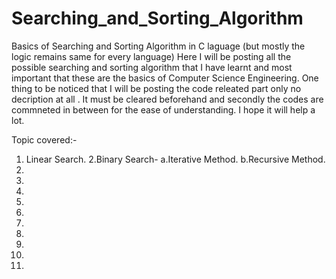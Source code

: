 # Searching_and_Sorting_Algorithm
Basics of Searching and Sorting Algorithm in C laguage (but mostly the logic remains same for every language)
Here I will be posting all the possible searching and sorting algorithm that I have learnt and most important that these are the basics of Computer Science Engineering.
One thing to be noticed that I will be posting the code releated part only no decription at all . It must be cleared beforehand and secondly the codes are commneted in between for the ease of understanding.
I hope it will help a lot.

Topic covered:-
 1. Linear Search.
 2.Binary Search-
   a.Iterative Method.
   b.Recursive Method.
 3.
 4.
 5.
 6.
 7.
 8.
 9.
10.
11.
12.
